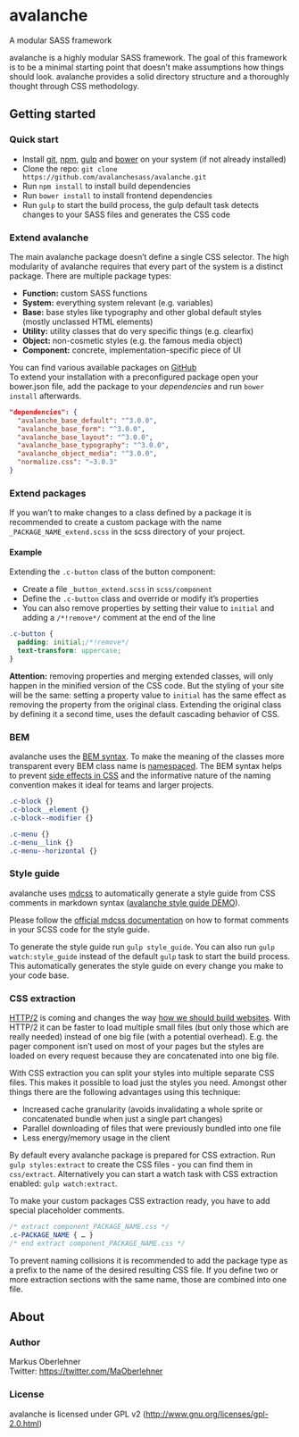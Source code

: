 # avalanche
A modular SASS framework

avalanche is a highly modular SASS framework. The goal of this framework is to be a minimal starting point that doesn’t make assumptions how things should look. avalanche provides a solid directory structure and a thoroughly thought through CSS methodology.

## Getting started
### Quick start
- Install [git](http://git-scm.com/book/en/v2/Getting-Started-Installing-Git), [npm](https://docs.npmjs.com/getting-started/installing-node), [gulp](https://github.com/gulpjs/gulp/blob/master/docs/getting-started.md) and [bower](http://bower.io/) on your system (if not already installed)
- Clone the repo: `git clone https://github.com/avalanchesass/avalanche.git`
- Run `npm install` to install build dependencies
- Run `bower install` to install frontend dependencies
- Run `gulp` to start the build process, the gulp default task detects changes to your SASS files and generates the CSS code

### Extend avalanche
The main avalanche package doesn’t define a single CSS selector. The high modularity of avalanche requires that every part of the system is a distinct package. There are multiple package types:

- **Function:** custom SASS functions
- **System:** everything system relevant (e.g. variables)
- **Base:** base styles like typography and other global default styles (mostly unclassed HTML elements)
- **Utility:** utility classes that do very specific things (e.g. clearfix)
- **Object:** non-cosmetic styles (e.g. the famous media object)
- **Component:** concrete, implementation-specific piece of UI

You can find various available packages on [GitHub](https://github.com/avalanchesass)  
To extend your installation with a preconfigured package open your bower.json file, add the package to your *dependencies* and run `bower install` afterwards.

```json
"dependencies": {
  "avalanche_base_default": "^3.0.0",
  "avalanche_base_form": "^3.0.0",
  "avalanche_base_layout": "^3.0.0",
  "avalanche_base_typography": "^3.0.0",
  "avalanche_object_media": "^3.0.0",
  "normalize.css": "~3.0.3"
}
```

### Extend packages
If you wan’t to make changes to a class defined by a package it is recommended to create a custom package with the name `_PACKAGE_NAME_extend.scss` in the scss directory of your project.

#### Example

Extending the `.c-button` class of the button component:

- Create a file `_button_extend.scss` in `scss/component`
- Define the `.c-button` class and override or modify it’s properties
- You can also remove properties by setting their value to `initial` and adding a `/*!remove*/` comment at the end of the line

```scss
.c-button {
  padding: initial;/*!remove*/
  text-transform: uppercase;
}
```

**Attention:** removing properties and merging extended classes, will only happen in the minified version of the CSS code. But the styling of your site will be the same: setting a property value to `initial` has the same effect as removing the property from the original class. Extending the original class by defining it a second time, uses the default cascading behavior of CSS.

### BEM
avalanche uses the [BEM syntax](http://csswizardry.com/2013/01/mindbemding-getting-your-head-round-bem-syntax/). To make the meaning of the classes more transparent every BEM class name is [namespaced](http://csswizardry.com/2015/03/more-transparent-ui-code-with-namespaces/). The BEM syntax helps to prevent [side effects in CSS](http://philipwalton.com/articles/side-effects-in-css/) and the informative nature of the naming convention makes it ideal for teams and larger projects.

```css
.c-block {}
.c-block__element {}
.c-block--modifier {}

.c-menu {}
.c-menu__link {}
.c-menu--horizontal {}
```

### Style guide
avalanche uses [mdcss](https://github.com/jonathantneal/mdcss) to automatically generate a style guide from CSS comments in markdown syntax ([avalanche style guide DEMO](http://avalanche.oberlehner.net)).

Please follow the [official mdcss documentation](https://github.com/jonathantneal/mdcss#writing-documentation) on how to format comments in your SCSS code for the style guide.

To generate the style guide run `gulp style_guide`. You can also run `gulp watch:style_guide` instead of the default `gulp` task to start the build process. This automatically generates the style guide on every change you make to your code base.

### CSS extraction
[HTTP/2](https://en.wikipedia.org/wiki/HTTP/2) is coming and changes the way [how we should build websites](https://mattwilcox.net/web-development/http2-for-front-end-web-developers). With HTTP/2 it can be faster to load multiple small files (but only those which are really needed) instead of one big file (with a potential overhead). E.g. the pager component isn’t used on most of your pages but the styles are loaded on every request because they are concatenated into one big file.

With CSS extraction you can split your styles into multiple separate CSS files. This makes it possible to load just the styles you need. Amongst other things there are the following advantages using this technique:

- Increased cache granularity (avoids invalidating a whole sprite or concatenated bundle when just a single part changes)
- Parallel downloading of files that were previously bundled into one file
- Less energy/memory usage in the client

By default every avalanche package is prepared for CSS extraction. Run `gulp styles:extract` to create the CSS files - you can find them in `css/extract`. Alternatively you can start a watch task with CSS extraction enabled: `gulp watch:extract`.

To make your custom packages CSS extraction ready, you have to add special placeholder comments.

```css
/* extract component_PACKAGE_NAME.css */
.c-PACKAGE_NAME { … }
/* end extract component_PACKAGE_NAME.css */
```

To prevent naming collisions it is recommended to add the package type as a prefix to the name of the desired resulting CSS file. If you define two or more extraction sections with the same name, those are combined into one file.



## About
### Author
Markus Oberlehner  
Twitter: https://twitter.com/MaOberlehner

### License
avalanche is licensed under GPL v2 (http://www.gnu.org/licenses/gpl-2.0.html)
